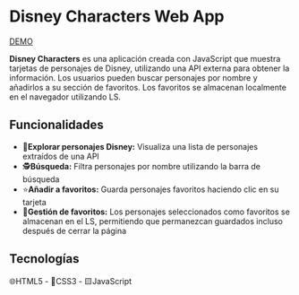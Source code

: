 # Disney Characters Web App
[DEMO](https://laurarguezf.github.io/favourite_disney_characters/)

**Disney Characters** es una aplicación creada con JavaScript que muestra tarjetas de personajes de Disney, utilizando una API externa para obtener la información. Los usuarios pueden buscar personajes por nombre y añadirlos a su sección de favoritos. Los favoritos se almacenan localmente en el navegador utilizando LS.

## Funcionalidades

- 🔎**Explorar personajes Disney:** Visualiza una lista de personajes extraídos de una API
- 🕵️**Búsqueda:** Filtra personajes por nombre utilizando la barra de búsqueda
- ⭐**Añadir a favoritos:** Guarda personajes favoritos haciendo clic en su tarjeta
- 💾**Gestión de favoritos:** Los personajes seleccionados como favoritos se almacenan en el LS, permitiendo que permanezcan guardados incluso después de cerrar la página

## Tecnologías

🌐HTML5 - 🎨CSS3 - 🟨JavaScript
